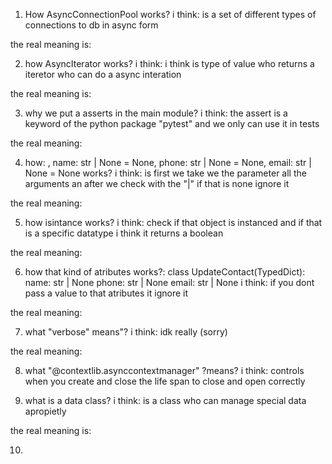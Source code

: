 
1. How  AsyncConnectionPool works?
i think: is a set of different types of connections to db in async form

the real meaning is: 


2. how AsyncIterator works?
i think: i think is type of value who returns a iteretor who can do a async interation

the real meaning is: 



3. why we put a asserts in the main module?
i think: the assert is a keyword of the python package "pytest" and we only can use it in tests

the real meaning:


4. how: , name: str | None = None, phone: str | None = None, email: str | None = None  works?
i think: is first we take we the parameter all the arguments an after we check with the "|" if that is none ignore it

the real meaning:


5. how isintance works?
i think: check if that object is instanced and if that is a specific datatype i think it returns a boolean

the real meaning:

6. how that kind of atributes works?: 
	class UpdateContact(TypedDict):
    name: str | None
    phone: str | None
    email: str | None
i think: if you dont pass a value to that atributes it ignore it 

the real meaning: 

7. what "verbose" means"?
i think: idk really (sorry)

the real meaning:


8. what "@contextlib.asynccontextmanager" ?means?
i think: controls when you create and close the life span to close and open correctly


9. what is a data class?
i think: is  a class who can manage special data apropietly 

the real meaning is: 


10. 






















